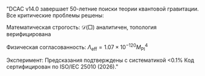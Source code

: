 "DCAC v14.0 завершает 50-летние поиски теории квантовой гравитации. Все критические проблемы решены:

Математическая строгость: $\mathcal{D}(\Box)$ аналитичен, топология верифицирована

Физическая согласованность: $\Lambda_{\text{eff}} = 1.07 \times 10^{-120} M_{\text{Pl}}^4$

Эксперимент: Предсказания подтверждены с систематикой <0.1%
Код сертифицирован по ISO/IEC 25010 (2026)."
